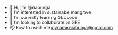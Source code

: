 - 👋 Hi, I’m @niabunga
- 👀 I’m interested in sustainable mangrove
- 🌱 I’m currently learning GEE code
- 💞️ I’m looking to collaborate on GEE
- 📫 How to reach me myname.niabunga@gmail.com

<!---
niabunga/niabunga is a ✨ special ✨ repository because its `README.md` (this file) appears on your GitHub profile.
You can click the Preview link to take a look at your changes.
--->
